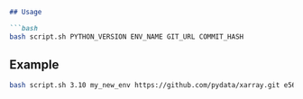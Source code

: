 
```markdown
## Usage

```bash
bash script.sh PYTHON_VERSION ENV_NAME GIT_URL COMMIT_HASH
```

## Example

```bash
bash script.sh 3.10 my_new_env https://github.com/pydata/xarray.git e56905889c836c736152b11a7e6117a229715975
```

